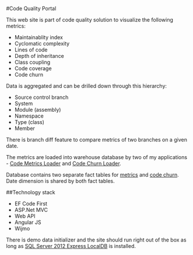 #Code Quality Portal

This web site is part of code quality solution to visualize the following metrics:

* Maintainablity index
* Cyclomatic complexity
* Lines of code
* Depth of inheritance
* Class coupling
* Code coverage
* Code churn

Data is aggregated and can be drilled down through this hierarchy:

* Source control branch
* System 
* Module (assembly)
* Namespace
* Type (class)
* Member

There is branch diff feature to compare metrics of two branches on a given date.


The metrics are loaded into warehouse database by two of my applications - [Code Metrics Loader](https://github.com/StanBPublic/CodeMetricsLoader) and
 [Code Churn Loader](https://github.com/StanBPublic/CodeChurnLoader). 

Database contains two separate fact tables for [metrics](https://raw.githubusercontent.com/StanBPublic/CodeMetricsLoader/screenshots/CodeMetricsWarehouse.png) and
[code churn](https://raw.githubusercontent.com/StanBPublic/CodeChurnLoader/screenshots/CodeChurnDB.png). Date dimension is shared by both fact tables.

##Technology stack
* EF Code First
* ASP.Net MVC
* Web API
* Angular JS
* Wijmo

There is demo data initializer and the site should run right out of the box as long as [SQL Server 2012 Express LocalDB]( https://msdn.microsoft.com/en-us/library/hh510202(v=sql.110).aspx)
is installed.